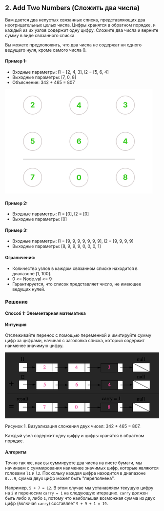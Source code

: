## 2. Add Two Numbers (Сложить два числа)

Вам дается два непустых связанных списка, представляющих два неотрицательных целых числа. Цифры хранятся в обратном порядке, и каждый из их узлов содержит одну цифру. Сложите два числа и верните сумму в виде связанного списка.

Вы можете предположить, что два числа не содержат ни одного ведущего нуля, кроме самого числа 0.

#### Пример 1:

- Входные параметры: l1 = [2, 4, 3], l2 = [5, 6, 4]
- Выходные параметры: [7, 0, 8]
- Объяснение: 342 + 465 = 807

![Add two numbers](https://raw.githubusercontent.com/slemeshaev/Leetcode/main/2_Add_Two_Numbers/images/Linked-List.png)

#### Пример 2:

- Входные параметры: l1 = [0], l2 = [0]
- Выходные параметры: [0]

#### Пример 3:

- Входные параметры: l1 = [9, 9, 9, 9, 9, 9, 9], l2 = [9, 9, 9, 9]
- Выходные параметры: [8, 9, 9, 9, 0, 0, 0, 1]


#### Ограничения:

- Количество узлов в каждом связанном списке находится в диапазоне [1, 100].
- 0 <= Node.val <= 9
- Гарантируется, что список представляет число, не имеющее ведущих нулей.

### Решение

#### Способ 1: Элементарная математика

#### Интуиция

Отслеживайте перенос с помощью переменной и имитируйте сумму цифр за цифрами, начиная с заголовка списка, который содержит наименее значимую цифру.

![Рисунок 1](https://raw.githubusercontent.com/slemeshaev/Leetcode/main/2_Add_Two_Numbers/images/Figure1.png)

Рисунок 1. Визуализация сложения двух чисел: 342 + 465 = 807. 

Каждый узел содержит одну цифру и цифры хранятся в обратном порядке.

#### Алгоритм

Точно так же, как вы суммируете два числа на листе бумаги, мы начинаем с суммирования наименее значимых цифр, которые являются головами `l1` и `l2`. Поскольку каждая цифра находится в диапазоне `0...9`, сумма двух цифр может быть "переполнена". 

Например, `5 + 7 = 12`. В этом случае мы устанавляем текущую цифру на `2` и переносим `carry = 1` на следующую итерацию. `carry` должен быть либо `0`, либо `1`, потому что наибольшая возможная сумма из двух цифр (включая `carry`) составляет `9 + 9 + 1 = 19`.